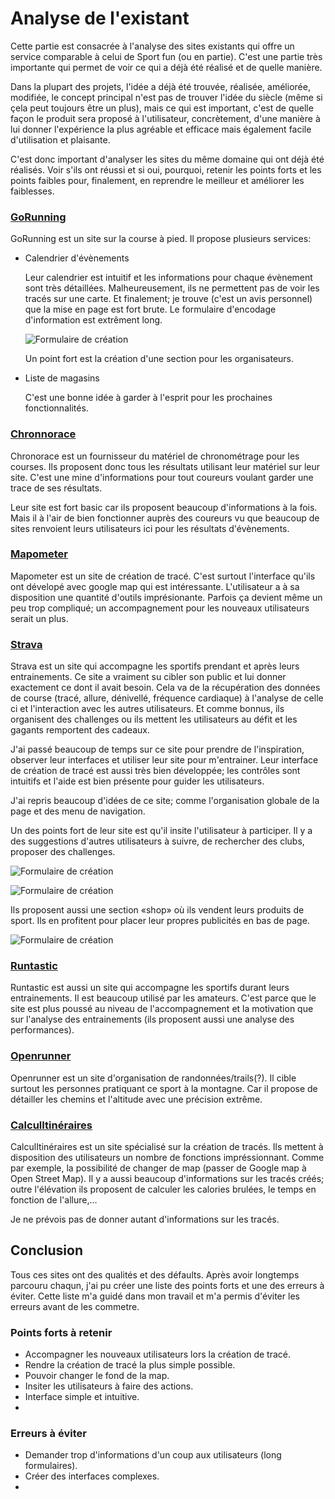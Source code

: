 # Analyse de l'existant

Cette partie est consacrée à l'analyse des sites existants qui offre un service comparable à celui de Sport fun (ou en partie). C'est une partie très importante qui permet de voir ce qui a déjà été réalisé et de quelle manière.

Dans la plupart des projets, l'idée a déjà été trouvée, réalisée, améliorée, modifiée, le concept principal n'est pas de trouver l'idée du siècle (même si çela peut toujours être un plus), mais ce qui est important, c'est de quelle façon le produit sera proposé à l'utilisateur, concrètement, d'une manière à lui donner l'expérience la plus agréable et efficace mais également facile d'utilisation et plaisante.

C'est donc important d'analyser les sites du même domaine qui ont déjà été réalisés. Voir s'ils ont réussi et si oui, pourquoi, retenir les points forts et les points faibles pour, finalement, en reprendre le meilleur et améliorer les faiblesses.

### [GoRunning](http://www.gorunning.be/index_fr.php)

GoRunning est un site sur la course à pied. Il propose plusieurs services:

-	Calendrier d'évènements
	
	Leur calendrier est intuitif et les informations pour chaque évènement sont très détaillées. Malheureusement, ils ne permettent pas de voir les tracés sur une carte. Et finalement; je trouve (c'est un avis personnel) que la mise en page est fort brute. Le formulaire d'encodage d'information est extrêment long.
	
	![Formulaire de création](img/5_1.png)
	
	Un point fort est la création d'une section pour les organisateurs.
	
-	Liste de magasins

	C'est une bonne idée à garder à l'esprit pour les prochaines fonctionnalités.


### [Chronnorace](http://www.chronorace.be/web2/default.aspx)

Chronorace est un fournisseur du matériel de chronométrage pour les courses. Ils proposent donc tous les résultats utilisant leur matériel sur leur site. C'est une mine d'informations pour tout coureurs voulant garder une trace de ses résultats.

Leur site est fort basic car ils proposent beaucoup d'informations à la fois. Mais il à l'air de bien fonctionner auprès des coureurs vu que beaucoup de sites renvoient leurs utilisateurs ici pour les résultats d'évènements.

### [Mapometer](gb.mapometer.com)

Mapometer est un site de création de tracé. C'est surtout l'interface qu'ils ont dévelopé avec google map qui est intéressante. L'utilisateur a à sa  disposition une quantité d'outils imprésionante. Parfois ça devient même un peu trop compliqué; un accompagnement pour les nouveaux utilisateurs serait un plus.

### [Strava](www.strava.com)

Strava est un site qui accompagne les sportifs prendant et après leurs entrainements. Ce site a vraiment su cibler son public et lui donner exactement ce dont il avait besoin. Cela va de la récupération des données de course (tracé, allure, dénivellé, fréquence cardiaque) à l'analyse de celle ci et l'interaction avec les autres utilisateurs. Et comme bonnus, ils organisent des challenges ou ils mettent les utilisateurs au défit et les gagants remportent des cadeaux.

J'ai passé beaucoup de temps sur ce site pour prendre de l'inspiration, observer leur interfaces et utiliser leur site pour m'entrainer. Leur interface de création de tracé est aussi très bien développée; les contrôles sont intuitifs et l'aide est bien présente pour guider les utilisateurs.

J'ai repris beaucoup d'idées de ce site; comme l'organisation globale de la page et des menu de navigation. 

Un des points fort de leur site est qu'il insite l'utilisateur à participer. Il y a des suggestions d'autres utilisateurs à suivre, de rechercher des clubs, proposer des challenges.

![Formulaire de création](img/5_2.png)

![Formulaire de création](img/5_3.png)

Ils proposent aussi une section «shop» où ils vendent leurs produits de sport. Ils en profitent pour placer leur propres publicités en bas de page.

![Formulaire de création](img/5_4.png)

### [Runtastic](www.runtastic.com)

Runtastic est aussi un site qui accompagne les sportifs durant leurs entrainements. Il est beaucoup utilisé par les amateurs. C'est parce que le site est plus poussé au niveau de l'accompagnement et la motivation que sur l'analyse des entrainements (ils proposent aussi une analyse des performances).

### [Openrunner](www.openrunner.com)

Openrunner est un site d'organisation de randonnées/trails(?). Il cible surtout les personnes pratiquant ce sport à la montagne. Car il propose de détailler les chemins et l'altitude avec une précision extrême. 

### [CalculItinéraires](www.calculitineraires.fr)

CalculItinéraires est un site spécialisé sur la création de tracés. Ils mettent à disposition des utilisateurs un nombre de fonctions impréssionnant. Comme par exemple, la possibilité de changer de map (passer de Google map à Open Street Map). Il y a aussi beaucoup d'informations sur les tracés créés; outre l'élévation ils proposent de calculer les calories brulées, le temps en fonction de l'allure,… 

Je ne prévois pas de donner autant d'informations sur les tracés.

## Conclusion

Tous ces sites ont des qualités et des défaults. Après avoir longtemps parcouru chaqun, j'ai pu créer une liste des points forts et une des erreurs à éviter. Cette liste m'a guidé dans mon travail et m'a permis d'éviter les erreurs avant de les commetre. 

### Points forts à retenir

-	Accompagner les nouveaux utilisateurs lors la création de tracé.
-	Rendre la création de tracé la plus simple possible.
-	Pouvoir changer le fond de la map.
-	Insiter les utilisateurs à faire des actions.
-	Interface simple et intuitive.
-	

### Erreurs à éviter

-	Demander trop d'informations d'un coup aux utilisateurs (long formulaires).
-	Créer des interfaces complexes.
-	

